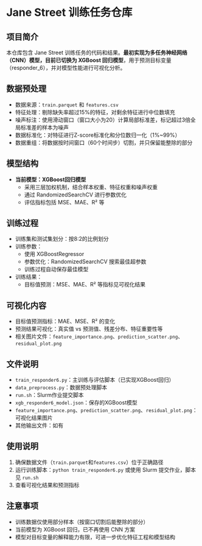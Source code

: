 # Jane Street 训练任务仓库

## 项目简介
本仓库包含 Jane Street 训练任务的代码和结果。**最初实现为多任务神经网络（CNN）模型，目前已切换为 XGBoost 回归模型**，用于预测目标变量（responder_6），并对模型性能进行可视化分析。

## 数据预处理
- 数据来源：`train.parquet` 和 `features.csv`
- 特征处理：剔除缺失率超过15%的特征，对剩余特征进行中位数填充
- 噪声标注：使用滑动窗口（窗口大小为20）计算局部标准差，标记超过3倍全局标准差的样本为噪声
- 数据标准化：对特征进行Z-score标准化和分位数归一化（1%~99%）
- 数据重组：将数据按时间窗口（60个时间步）切割，并只保留能整除的部分

## 模型结构
- **当前模型：XGBoost回归模型**
  - 采用三层加权机制，结合样本权重、特征权重和噪声权重
  - 通过 RandomizedSearchCV 进行参数优化
  - 评估指标包括 MSE、MAE、R² 等

## 训练过程
- 训练集和测试集划分：按8:2的比例划分
- 训练参数：
  - 使用 XGBoostRegressor
  - 参数优化：RandomizedSearchCV 搜索最佳超参数
  - 训练过程自动保存最佳模型
- 训练结果：
  - 目标值预测：MSE、MAE、R² 等指标见可视化结果

## 可视化内容
- 目标值预测指标：MAE、MSE、R² 的变化
- 预测结果可视化：真实值 vs 预测值、残差分布、特征重要性等
- 相关图片文件：`feature_importance.png`、`prediction_scatter.png`、`residual_plot.png`

## 文件说明
- `train_responder6.py`：主训练与评估脚本（已实现XGBoost回归）
- `data_preprocess.py`：数据预处理脚本
- `run.sh`：Slurm作业提交脚本
- `xgb_responder6_model.json`：保存的XGBoost模型
- `feature_importance.png`、`prediction_scatter.png`、`residual_plot.png`：可视化结果图片
- 其他输出文件：如有

## 使用说明
1. 确保数据文件（`train.parquet`和`features.csv`）位于正确路径
2. 运行训练脚本：`python train_responder6.py` 或使用 Slurm 提交作业，脚本见 `run.sh`
3. 查看可视化结果和预测指标

## 注意事项
- 训练数据仅使用部分样本（按窗口切割后能整除的部分）
- 当前模型为 XGBoost 回归，已不再使用 CNN 方案
- 模型对目标变量的解释能力有限，可进一步优化特征工程和模型结构 
